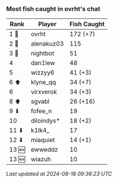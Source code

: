 ### Most fish caught in ovrht's chat
| Rank | Player | Fish Caught |
|------|--------|-----------|
| 1 🥇  | ovrht  | 172 (+7) |
| 2 🥈  | alenakuz03  | 115 |
| 3 🥉  | nightbot  | 51 |
| 4  | dan1lew  | 48 |
| 5  | wizzyy6  | 41 (+3) |
| 6 ⬆ | klyne_qq  | 34 (+7) |
| 6  | virxverok  | 34 (+3) |
| 8 ⬆ | sgvabl  | 26 (+16) |
| 9 ⬇ | fofee_n  | 19 |
| 10  | diloindys*  | 18 (+2) |
| 11 ⬇ | k1lk4_  | 17 |
| 12 ⬇ | miaquiet  | 14 (+1) |
| 13 🆕 | ewweddz  | 10 |
| 13 🆕 | wiazuh  | 10 |

_Last updated at 2024-08-18 09:36:23 UTC_